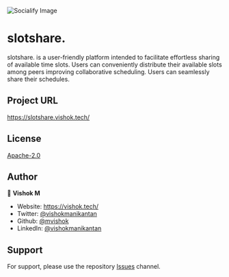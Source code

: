 ![Socialify Image](https://socialify.git.ci/mvishok/slotshare/image?description=1&amp;font=Source%20Code%20Pro&amp;language=1&amp;logo=https%3A%2F%2Fraw.githubusercontent.com%2Fmvishok%2Fslotshare%2Fmain%2Ffavicon.png&amp;name=1&amp;owner=1&amp;pulls=1&amp;stargazers=1&amp;theme=Light)
# slotshare.

slotshare. is a user-friendly platform intended to facilitate effortless sharing of available time slots. Users can conveniently distribute their available slots among peers improving collaborative scheduling. Users can seamlessly share their schedules.

## Project URL

https://slotshare.vishok.tech/

## License

[Apache-2.0](https://github.com/mvishok/slotshare/blob/main/LICENSE)


## Author

👤 **Vishok M**

* Website: https://vishok.tech/
* Twitter: [@vishokmanikantan](https://twitter.com/vishokmanikantan)
* Github: [@mvishok](https://github.com/mvishok)
* LinkedIn: [@vishokmanikantan](https://linkedin.com/in/vishokmanikantan)

## Support

For support, please use the repository [Issues](https://github.com/mvishok/slotshare/issues) channel.